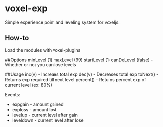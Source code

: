 voxel-exp
=========

Simple experience point and leveling system for voxeljs.

## How-to
Load the modules with voxel-plugins

##Options
minLevel (1)
maxLevel (99)
startLevel (1)
canDeLevel (false) - Whether or not you can lose levels

##Usage
inc(v) - Increaes total exp
dec(v) - Decreases total exp
toNext() - Returns exp required till next level
percent() - Returns percent exp of current level (ex: 80%)

Events:
* expgain - amount gained
* exploss - amount lost
* levelup - current level after gain
* leveldown - current level after lose
